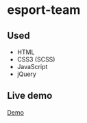 # esport-team

## Used
- HTML
- CSS3 (SCSS)
- JavaScript
- jQuery

## Live demo
[Demo](http://dolata.me/demos/esport-team/)
